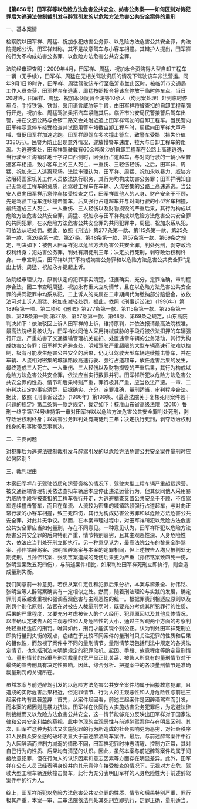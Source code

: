 **【第856号】田军祥等以危险方法危害公共安全、妨害公务案——如何区别对待犯罪后为逃避法律制裁引发与醉驾引发的以危险方法危害公共安全案件的量刑**

一、基本案情

检察院以田军祥、周猛、祝加永犯妨害公务罪、以危险方法危害公共安全罪，向法院提起公诉。田军祥辩称，其不是故意驾车与小客车相撞。其辩护人提出，田军祥的行为不构成妨害公务罪、以危险方法危害公共安全罪。

法院经审理查明：2009年4月，田军祥、周猛、祝加永合资购得大型自卸工程车一辆（无手续），田军祥、周猛在无相关驾驶资质的情况下驾驶该车非法营运。同年9月1日19时许，田军祥、周猛驾驶该车行至临沂市兰山区时，被临沂市交通局工作人员查获，田军祥弃车逃离，周猛按照指令将该车停放于临时停车点。当日20时许，田军祥、周猛、祝加永伙同蒋金涛等10余人（均另案处理）赶到临时停车点，手持铁锤、铁锨，采用语言威胁等手段，由田军祥将被查扣的自卸工程车强行开走，祝加永、周猛驾驶奥拓汽车紧随其后。临沂市公安局民警接警后驾车出警，并在汶泗公路与金锣二路交会处附近追上田军祥驾驶的自卸工程车。当民警向田军祥示意停车接受检查并试图用警车堵截自卸工程车时，周猛向田军祥大声呼喊，督促田军祥加速逃跑。田军祥即驾车多次撞击警车，致警车受损（损失价值3380元）。民警为防止出现意外情况，遂放慢警车速度，拉大与自卸工程车的距离。为逃避查处，田军祥驾驶载有60余吨黄沙的自卸工程车在公路上高速逃逸，当行驶至汪沟镇驻地十字路口西侧时，因强行占道超车，与对向行驶的一辆小型普通客车相撞，致小客车上的三人死亡、一重伤、三轻伤轻伤。之后，田军祥、周猛、祝加永三人逃离现场。法院审理认为，田军祥、周猛、祝加永以暴力、威胁方法阻碍国家机关工作人员依法执行职务，其行为均构成妨害公务罪；田军祥明知自己无驾驶工程车的资质，还驾驶工程车在车辆、人流密集的公路上高速逃逸。当公安人员向田军祥示意停车接受检查之后，田军祥置他人的人身、财产安全于不顾，先是驾驶工程车连续撞击警车，后又强行占道超车并与对向行驶的小型客车相撞，最终造成三人死亡、一人重伤、三人轻伤以及财物损毁的严重后果，其行为构成以危险方法危害公共安全罪。周猛、祝加永与田军祥构成以危险方法危害公共安全罪的共同犯罪，在以危险方法危害公共安全罪的共同犯罪中，周猛、祝加永系从犯，可依法从轻处罚。据此，依照《刑法》第277条第一款、第115条第一款、第25条第一款、第26条第一款、第27条、第48条第一款、第57条第一款、第69条之规定，判决如下：被告人田军祥犯以危险方法危害公共安全罪，判处死刑，剥夺政治权利终身；犯妨害公务罪，判处有期徒刑三年；决定执行死刑，剥夺政治权利终身。一审宣判后，田军祥以其“不构成妨害公务罪和以危险方法危害公共安全罪”提出上诉。周猛、祝加永亦提起上诉。

法院经审理认为，原判认定的犯罪事实清楚，证据确实、充分，定罪准确，审判程序合法。因二审查明周猛、祝加永有重大立功情节，且在以危险方法危害公共安全罪的共同犯罪中均系从犯，二上诉人的亲属在二审期间代为缴纳部分赔偿金，故依法可对上诉人周猛、祝加永减轻处罚。据此，依照《刑事诉讼法》（1996年）第189条第一项、第二项和《刑法》第277条第一款、第115条第一款、第25条第一款、第26条第一款.第27条、第57条第一款、第68条、第69条之规定，山东高院判决如下：依法驳回上诉人田军祥的上诉，维持原判，并依法报请最高法院核准。最高法院经复核认为，田军祥伙同他人采用持械威胁的手段将被依法扣押的车辆强行开走，严重妨害了交通运输管理机关查扣、处置违章车辆的公务活动，其行为构成妨害公务罪；田军祥为逃避查处，明知驾驶严重超限的大型车辆高速行驶难以控制，极有可能发生危害公共安全的后果，仍无证驾驶大型车辆连续撞击警车，并在车辆、人流相对密集的城镇路段高速行驶、强行占道超车，放任危害后果的发生，最终造成三人死亡、一人重伤、三人轻伤以及财物损毁的严重后果，其行为构成以危险方法危害公共安全罪，依法应当实行数罪并罚。田军祥所犯以危险方法危害公共安全罪的性质、情节和后果特别严重，罪行极其严重，应当依法严惩。一审、二审判决认定的事实清楚，证据确实、充分，定罪准确，量刑适当，审判程序合法。据此，依照《刑事诉讼法》（1996年）第199条、《最高法院关于复核死刑案件若干问题的规定》第二条第一款之规定，裁定如下：核准山东省高级法院（2010）鲁刑一终字第174号维持第一审对田军祥以以危险方法危害公共安全罪判处死刑，剥夺政治权利终身；以妨害公务罪判处有期徒刑三年；决定执行死刑，剥夺政治权利终身的刑事附带民事判决。

二、主要问题

对犯罪后为逃避法律制裁引发与醉驾引发的以危险方法危害公共安全案件量刑时应如何区别？

三、裁判理由

本案田军祥在无驾驶资质和运营资格的情况下，驾驶大型工程车辆严重超载运营，被交通运输管理机关依法查扣车辆后本应停止违法运营行为，但其伙同他人采用暴力威胁手段将被查扣的工程车强行开走，为逃避稽查又置公共安全于不顾，不仅驾车连续撞击警车，而且在车流、人流较为密集的城镇路段强行占道超车，与对向正常行驶的小客车相撞，致三死四伤，其行为构成妨害公务罪和以危险方法危害公共安全罪，对此并无争议。然而，在本案审理过程中，对田军祥所犯以危险方法危害公共安全罪应当如何量刑，存在不同意见。一种意见认为，田军祥所犯以危险方法危害公共安全罪的后果特别严重，情节特别恶劣，且其主观恶性深、人身危险性大，依法应当判处死刑立即执行。另一种意见认为，最高法院公布的黎景全醉驾案、孙伟铭醉驾案、张明宝醉驾案与本案的定罪相同，但上述被告人均只被判处无期徒刑，且孙伟铭案、张明宝案造成的死伤后果更为严重（孙伟铭案致四死一伤，张明宝案致五死四伤），与前述案件相比，如果判处田军祥死刑立即执行，则会造成量刑失衡。

我们同意前一种意见。若仅从案件定性和犯罪后果分析，本案与黎景全、孙伟铭、张明宝等人醉驾案确实有一定相似之处。然而，随着刑法理论与实践的发展，确定罪刑关系越发重视和强调客观危害与主观恶性的统一。根据罪责刑相适应原则以及刑罚个别化原则，法官在对被告人裁量刑罚时，既要充分考虑其所犯罪行的性质、后果的严重程度，又要充分考虑被告人的个人经历、犯罪原因以及其他具体情况，以准确认定被告人的主观恶性和人身危险性的大小，通过主客观两个方面的考察判处轻重相适应的刑罚。唯其如此，刑罚才能实现个别公正。认为判处田军祥死刑立即执行量刑失衡的观点，症结在于比较不同案件的量刑时只关注犯罪的性质和后果的相似性，而忽视了案件中不同的量刑情节。量刑情节既包括刑法中规定的各类法定情节，也包括刑法未明确规定的犯罪动机、起因、手段、故意程度等酌定量刑情节。量刑情节的轻重与刑罚裁量的宽严呈正比关系，被告人所具有的量刑情节对于最终的宣告刑具有决定性影响。因此，综合分析、把握案中的各项量刑情节是准确裁量刑罚的关键所在。

虽然本案与前述醉驾引发的以危险方法危害公共安全案件均属于间接故意犯罪，且造成的实际危害后果相近，但犯罪情节、行为人的主观恶性和人身危险性与前述三起案件均有显著差异：首先，从案件起因看，前述三起案件是因醉酒驾车而引发，而本案的起因则是暴力抗法。田军祥在伙同他人实施妨害公务犯罪后，为逃避法律制裁继而又以危险方法危害公共安全，这一情节能够充分反映出田军祥对于国家法律和公共安全利益的藐视，此中体现的主观恶性与前述醉驾案件存在明显区别。其次，田军祥这种为抗法又实施犯罪的行为所造成的社会影响更为恶劣，对社会秩序和人民群众安全感的破坏明显大于前述醉酒驾车案件。最后，与前述醉驾案件中行为人因醉酒而控制力减弱的情形不同，田军祥犯罪时神志清醒、控制力正常，其对自己行为的性质、后果均有清楚的认识。因此，虽然本案与前述醉驾案件均属于间接故意犯罪，但在行为人的认识因素和意志因素等方面存在明显差异。此外，田军祥在公安人员已经表明身份并向其示意停车接受检查的情况下，无视对方安危，驾驶大型工程车辆连续撞击警车，此行为充分表明田军祥的人身危险性大于前述醉驾案件中的行为人。

综上，田军祥所犯以危险方法危害公共安全罪的性质、情节和后果特别严重，罪行极其严重，本案一审、二审法院依法判处其死刑立即执行，定罪正确，量刑适当。